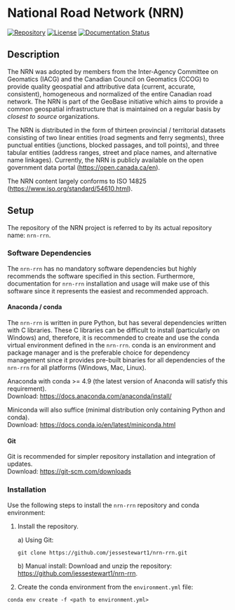 National Road Network (NRN)
===========================

[![Repository](https://img.shields.io/badge/Repository-nrn--rrn-brightgreen.svg?style=flat-square&logo=github)](https://github.com/jessestewart1/nrn-rrn)
[![License](https://img.shields.io/badge/License-BSD%203--Clause-blue.svg?style=flat-square)](https://opensource.org/licenses/BSD-3-Clause)
[![Documentation Status](https://readthedocs.org/projects/nrn-rrn-docs/badge/?style=flat-square)](https://nrn-rrn-docs.readthedocs.io/en/latest/)

## Description

The NRN was adopted by members from the Inter-Agency Committee on Geomatics (IACG) and the Canadian Council on 
Geomatics (CCOG) to provide quality geospatial and attributive data (current, accurate, consistent), homogeneous and 
normalized of the entire Canadian road network. The NRN is part of the GeoBase initiative which aims to provide a 
common geospatial infrastructure that is maintained on a regular basis by *closest to source* organizations.

The NRN is distributed in the form of thirteen provincial / territorial datasets consisting of two linear entities 
(road segments and ferry segments), three punctual entities (junctions, blocked passages, and toll points), and three
tabular entities (address ranges, street and place names, and alternative name linkages). Currently, the NRN is 
publicly available on the open government data portal (https://open.canada.ca/en).

The NRN content largely conforms to ISO 14825 (https://www.iso.org/standard/54610.html).

## Setup

The repository of the NRN project is referred to by its actual repository name: `nrn-rrn`.

### Software Dependencies

The `nrn-rrn` has no mandatory software dependencies but highly recommends the software specified in this section. 
Furthermore, documentation for `nrn-rrn` installation and usage will make use of this software since it represents the 
easiest and recommended approach.

#### Anaconda / conda

The `nrn-rrn` is written in pure Python, but has several dependencies written with C libraries. These C libraries can 
be difficult to install (particularly on Windows) and, therefore, it is recommended to create and use the conda virtual 
environment defined in the `nrn-rrn`. conda is an environment and package manager and is the preferable choice for 
dependency management since it provides pre-built binaries for all dependencies of the `nrn-rrn` for all platforms 
(Windows, Mac, Linux).

Anaconda with conda >= 4.9 (the latest version of Anaconda will satisfy this requirement).  
Download: https://docs.anaconda.com/anaconda/install/

Miniconda will also suffice (minimal distribution only containing Python and conda).  
Download: https://docs.conda.io/en/latest/miniconda.html

#### Git

Git is recommended for simpler repository installation and integration of updates.  
Download: https://git-scm.com/downloads

### Installation

Use the following steps to install the `nrn-rrn` repository and conda environment:

1. Install the repository.

   a) Using Git:  
   ```
   git clone https://github.com/jessestewart1/nrn-rrn.git
   ```

   b) Manual install: Download and unzip the repository: https://github.com/jessestewart1/nrn-rrn.


2. Create the conda environment from the `environment.yml` file:
```
conda env create -f <path to environment.yml>
```
